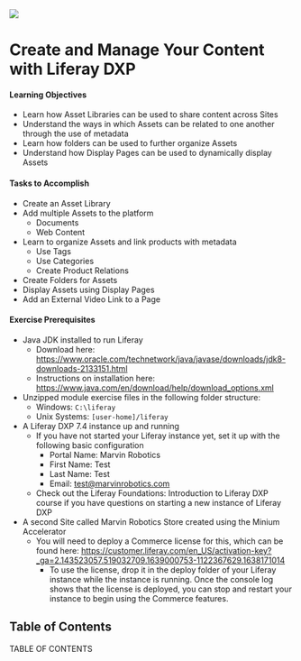<img src="images/cover.png" />

<div class="page"></div>

# Create and Manage Your Content with Liferay DXP

<div class="ahead">

#### Learning Objectives

* Learn how Asset Libraries can be used to share content across Sites
* Understand the ways in which Assets can be related to one another through the use of metadata
* Learn how folders can be used to further organize Assets
* Understand how Display Pages can be used to dynamically display Assets

#### Tasks to Accomplish

* Create an Asset Library
* Add multiple Assets to the platform
    - Documents
    - Web Content
* Learn to organize Assets and link products with metadata
    - Use Tags
    - Use Categories
    - Create Product Relations 
* Create Folders for Assets
* Display Assets using Display Pages
* Add an External Video Link to a Page

#### Exercise Prerequisites

* Java JDK installed to run Liferay
    - Download here: <a href="https://www.oracle.com/technetwork/java/javase/downloads/jdk8-downloads-2133151.html">https://www.oracle.com/technetwork/java/javase/downloads/jdk8-downloads-2133151.html</a>
    * Instructions on installation here: <a href="https://www.java.com/en/download/help/download_options.xml">https://www.java.com/en/download/help/download_options.xml</a>
* Unzipped module exercise files in the following folder structure:
	* Windows: <code>C:\liferay</code>
	* Unix Systems: <code>[user-home]/liferay</code>
* A Liferay DXP 7.4 instance up and running
    - If you have not started your Liferay instance yet, set it up with the following basic configuration
        * Portal Name: Marvin Robotics
        * First Name: Test
        * Last Name: Test
        * Email: test@marvinrobotics.com
    - Check out the Liferay Foundations: Introduction to Liferay DXP course if you have questions on starting a new instance of Liferay DXP
* A second Site called Marvin Robotics Store created using the Minium Accelerator
    - You will need to deploy a Commerce license for this, which can be found here: <a href="https://customer.liferay.com/en_US/activation-key?_ga=2.143523057.519032709.1639000753-1122367629.1638171014>">https://customer.liferay.com/en_US/activation-key?_ga=2.143523057.519032709.1639000753-1122367629.1638171014</a>
        * To use the license, drop it in the deploy folder of your Liferay instance while the instance is running. Once the console log shows that the license is deployed, you can stop and restart your instance to begin using the Commerce features.

</div>

<h2> Table of Contents </h2>

TABLE OF CONTENTS
